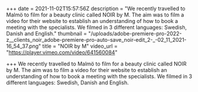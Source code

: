 +++
date = 2021-11-02T15:57:56Z
description = "We recently travelled to Malmö to film for a beauty clinic called NOIR by M. The aim was to film a video for their website to establish an understanding of how to book a meeting with the specialists. We filmed in 3 different languages: Swedish, Danish and English."
thumbnail = "/uploads/adobe-premiere-pro-2022-z__clients_noir_adobe-premiere-pro-auto-save_noir-edit_2-_-02_11_2021-16_54_37.png"
title = "NOIR by M"
video_url = "https://player.vimeo.com/video/641560084"

+++
We recently travelled to Malmö to film for a beauty clinic called NOIR by M. The aim was to film a video for their website to establish an understanding of how to book a meeting with the specialists. We filmed in 3 different languages: Swedish, Danish and English.